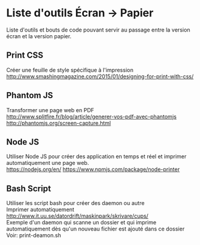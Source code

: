# Liste d'outils Écran -> Papier
Liste d'outils et bouts de code pouvant servir au passage entre la version écran et la version papier.

## Print CSS 
Créer une feuille de style spécifique à l'impression  
<http://www.smashingmagazine.com/2015/01/designing-for-print-with-css/>

## Phantom JS  
Transformer une page web en PDF  
<http://www.splitfire.fr/blog/article/generer-vos-pdf-avec-phantomjs>
<http://phantomjs.org/screen-capture.html>

## Node JS  
Utiliser Node JS pour créer des application en temps et réel et imprimer automatiquement une page web.   
<https://nodejs.org/en/>
<https://www.npmjs.com/package/node-printer>

## Bash Script  
Utiliser les script bash pour créer des daemon ou autre  
Imprimer automatiquement  
<http://www.it.uu.se/datordrift/maskinpark/skrivare/cups/>    
Exemple d'un daemon qui scanne un dossier et qui imprime automatiquement dès qu'un nouveau fichier est ajouté dans ce dossier  
Voir: print-deamon.sh


